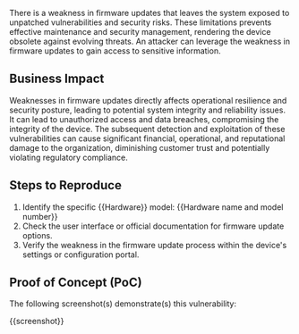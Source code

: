 There is a weakness in firmware updates that leaves the system exposed to unpatched vulnerabilities and security risks. These limitations prevents effective maintenance and security management, rendering the device obsolete against evolving threats. An attacker can leverage the weakness in firmware updates to gain access to sensitive information.

## Business Impact

Weaknesses in firmware updates directly affects operational resilience and security posture, leading to potential system integrity and reliability issues. It can lead to unauthorized access and data breaches, compromising the integrity of the device. The subsequent detection and exploitation of these vulnerabilities can cause significant financial, operational, and reputational damage to the organization, diminishing customer trust and potentially violating regulatory compliance.

## Steps to Reproduce

1. Identify the specific {{Hardware}} model:
{{Hardware name and model number}}
2. Check the user interface or official documentation for firmware update options.
3. Verify the weakness in the firmware update process within the device's settings or configuration portal.

## Proof of Concept (PoC)

The following screenshot(s) demonstrate(s) this vulnerability:

{{screenshot}}
